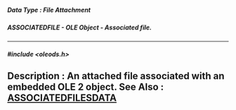 ##### Data Type : File Attachment
##### ASSOCIATEDFILE - OLE Object - Associated file.
---
##### #include <oleods.h>
**Description :**
An attached file associated with an embedded OLE 2 object.
**See Also :**
[ASSOCIATEDFILESDATA](D:/md_files/ASSOCIATEDFILESDATA.md)
---
